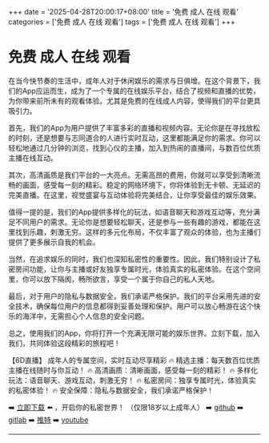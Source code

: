 +++
date = '2025-04-28T20:00:17+08:00'
title = '免费 成人 在线 观看'
categories = ['免费 成人 在线 观看']
tags = ['免费 成人 在线 观看']
+++

# 免费 成人 在线 观看

在当今快节奏的生活中，成年人对于休闲娱乐的需求与日俱增。在这个背景下，我们的App应运而生，成为了一个专属的在线娱乐平台，结合了视频和直播的优势，为你带来前所未有的观看体验。尤其是免费的在线成人内容，使得我们的平台更具吸引力。

首先，我们的App为用户提供了丰富多彩的直播和视频内容。无论你是在寻找放松的时刻，还是想要与志同道合的人进行实时互动，这里都能满足你的需求。你可以轻松地通过几分钟的浏览，找到心仪的主播，加入到热闹的直播间，与数百位优质主播在线互动。

其次，高清画质是我们平台的一大亮点。无需高昂的费用，你就可以享受到清晰流畅的画面，感受每一刻的精彩。稳定的网络环境下，你将体验到无卡顿、无延迟的完美直播。在这里，视觉盛宴与互动体验将完美结合，让你享受最佳的娱乐效果。

值得一提的是，我们的App提供多样化的玩法，如语音聊天和游戏互动等，充分满足不同用户的需求。无论你是想要轻松聊天，还是参与一些有趣的游戏，都能在这里找到乐趣，刺激无穷。这样的多元化布局，不仅丰富了观众的体验，也为主播们提供了更多展示自我的机会。

当然，在追求娱乐的同时，我们也深知私密性的重要性。因此，我们特别设计了私密房间功能，让你与主播或好友独享专属时光，体验真实的私密体验。在这个空间里，你可以放下隔阂，畅所欲言，享受一个属于你自己的私人天地。

最后，对于用户的隐私与数据安全，我们承诺严格保护。我们的平台采用先进的安全技术，确保每位用户的信息都得到妥善处理和保护。用户可以放心畅游在这个快乐的海洋中，无需担心个人信息的安全问题。

总之，使用我们的App，你将打开一个充满无限可能的娱乐世界。立刻下载，加入我们，共同体验这段精彩的旅程吧！

【6D直播】
成年人的专属空间，实时互动尽享精彩
🔥 精选主播：每天数百位优质主播在线随时与你互动！
🔥 高清画质：清晰画面，感受每一刻的精彩！
🔥 多样化玩法：语音聊天、游戏互动，刺激无穷！
🔥 私密房间：独享专属时光，体验真实的私密体验！
🔥 安全保障：隐私与数据安全，我们承诺严格保护！

➡️ [立即下载](https://down123.s3.ap-east-1.amazonaws.com/down/down.html?channelCode=blog) ⬅️ ，开启你的私密世界！
（仅限18岁以上成年人）
➡️ [github](https://aldult-live.github.io/)
➡️ [gitlab](https://seo-09598d.gitlab.io/)
➡️ [推特](https://x.com/wegame33)
➡️ [youtube](https://www.youtube.com/@6Dlive)

---
